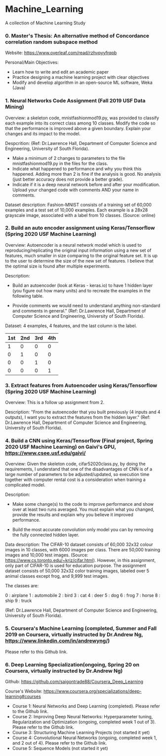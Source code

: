 # Machine_Learning
A collection of Machine Learning Study

### 0. Master's Thesis: An alternative method of Concordance correlation random subspace method

Website: https://www.overleaf.com/read/rzhvpyyfrqpb

Personal/Main Objectives: 
  - Learn how to write and edit an academic paper
  - Practice designing a machine learning project with clear objectives
  - Modify and develop algorithm in an open-source ML software, Weka (Java)
 
### 1. Neural Networks Code Assignment (Fall 2019 USF Data Mining)

Overview: a skeleton code, mnistfashionmod19.py, was provided to classify each example into its correct class among 10 classes. Modify the code so that the performance is improved above a given boundary. Explain your changes and its impact to the model.

Despcrition: (Ref: Dr.Lawrence Hall, Department of Computer Science and Engineering, University of South Florida). 

- Make a minimum of 2 changes to parameters to the file mnistfashionmod19.py in the files for the class. 
- Indicate what happened to performance and why you think this happened.  Adding more than 2 is fine if the analysis is good.  No analysis (just better accuracy does not provide a better grade). 
- Indicate if  it is a deep neural network before and after your modification.  Upload your changed code with comments AND your name in comments.  

Dataset description: Fashion-MNIST consists of a training set of 60,000 examples and a test set of 10,000 examples. Each example is a 28x28 grayscale image, associated with a label from 10 classes. (Source: online)

### 2. Build an auto encoder assignment using Keras/Tensorflow (Spring 2020 USF Machine Learning) 

Overview: Autoencoder is a neural network model which is used to reproducing/replicating the original input information using a new set of features, much smaller in size comparing to the original feature set. It is up to the user to determine the size of the new set of features. I believe that the optimal size is found after multiple experiments.

Description: 

- Build an autoencoder (look at Keras - keras.io) to have 1 hidden layer (you figure out how many units) and to recreate the examples in the following table.  

- Provide comments we would need to understand anything non-standard and comments in general." (Ref: Dr.Lawrence Hall, Department of Computer Science and Engineering, University of South Florida).

Dataset: 4 examples, 4 features, and the last column is the label.

| 1st | 2nd|3rd|4th|
| ---|---|---|---|
| 1  | 0 | 0 | 0 |
| 0	 | 1 | 0 | 0 |
| 0	 | 0 | 1 | 0 | 
| 0	 | 0 | 0 | 1 |

### 3. Extract features from Autoencoder using Keras/Tensorflow (Spring 2020 USF Machine Learning) 

Overview: This is a follow up assignment from 2.

Description: "From the autoencoder that you built previously (4 inputs and 4 outputs), I want you to extract the features from the  hidden layer." (Ref: Dr.Lawrence Hall, Department of Computer Science and Engineering, University of South Florida).

### 4. Build a CNN using Keras/Tensorflow (Final project, Spring 2020 USF Machine Learning) on Gaivi's GPU, https://www.csee.usf.edu/gaivi/ 

Overview: Given the skeleton code, cifar52020class.py, by doing the requirements, I understand that one of the disadvantages of CNN is of a large number of parameters to be adjusted/updated, so execution time together with computer rental cost is a consideration when training a complicated model. 

Description:

- Make some change(s) to the code to improve performance and show over at least two runs averaged. You must explain what you changed, provide the results and explain why you believe it improved performance.

- Build the most accurate convolution only model you can by removing the fully connected hidden layer. 

Data description: The CIFAR-10 dataset consists of 60,000 32x32 colour images in 10 classes, with 6000 images per class. There are 50,000 training images and 10,000 test images. (Source: https://www.cs.toronto.edu/~kriz/cifar.html). However, in this assignment, only part of CIFAR-10 is used for education purpose. The assignment dataset consists of 50,000 32x32 color training images, labeled over 5 animal classes except frog, and 9,999 test images.

The classes are:

0 : airplane
1 : automobile
2 : bird
3 : cat
4 : deer
5 : dog
6 : frog
7 : horse
8 : ship
9 : truck

(Ref: Dr.Lawrence Hall, Department of Computer Science and Engineering, University of South Florida).

### 5. Coursera's Machine Learning (completed, Summer and Fall 2019 on Coursera, virtually instructed by Dr.Andrew Ng, https://www.linkedin.com/in/andrewyng/)

Please refer to this Github link.

### 6. Deep Learning Specialization(ongoing, Spring 20 on Coursera, virtually instructed by Dr.Andrew Ng)

Github: https://github.com/saigontrade88/Coursera_Deep_Learning

Course's Website: https://www.coursera.org/specializations/deep-learning#courses

- Course 1: Neural Networks and Deep Learning (completed). Please refer to the Github link.
- Course 2: Improving Deep Neural Networks: Hyperparameter tuning, Regularization and Optimization (ongoing, completed week 1 out of 3). Please refer to the Github link.
- Course 3: Structuring Machine Learning Projects (not started it yet)
- Course 4: Convolutional Neural Networks (ongoing, completed week 1, and 2 out of 4). Please refer to the Github link.
- Course 5: Sequence Models (not started it yet)
